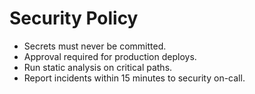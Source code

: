 # Security Policy

- Secrets must never be committed.
- Approval required for production deploys.
- Run static analysis on critical paths.
- Report incidents within 15 minutes to security on-call.
